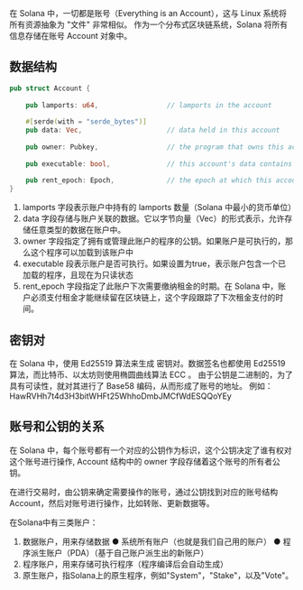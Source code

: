 在 Solana 中，一切都是账号（Everything is an Account），这与 Linux 系统将所有资源抽象为 "文件" 非常相似。
作为一个分布式区块链系统，Solana 将所有信息存储在账号 Account 对象中。

## 数据结构
```rust
pub struct Account {
    
    pub lamports: u64,                 // lamports in the account
    
    #[serde(with = "serde_bytes")]          
    pub data: Vec,                     // data held in this account
   
    pub owner: Pubkey,                 // the program that owns this account. If executable, the program that loads this account.
    
    pub executable: bool,              // this account's data contains a loaded program (and is now read-only)
    
    pub rent_epoch: Epoch,             // the epoch at which this account will next owe rent
}
```
1. lamports 字段表示账户中持有的 lamports 数量（Solana 中最小的货币单位）
2. data 字段存储与账户关联的数据。它以字节向量（Vec<u8>）的形式表示，允许存储任意类型的数据在账户中。
3. owner 字段指定了拥有或管理此账户的程序的公钥。如果账户是可执行的，那么这个程序可以加载到该账户中
4. executable 段表示账户是否可执行。如果设置为true，表示账户包含一个已加载的程序，且现在为只读状态
5. rent_epoch 字段指定了此账户下次需要缴纳租金的时期。在 Solana 中，账户必须支付租金才能继续留在区块链上，这个字段跟踪了下次租金支付的时间。


## 密钥对
在 Solana 中，使用 Ed25519 算法来生成 密钥对。数据签名也都使用 Ed25519 算法，而比特币、以太坊则使用椭圆曲线算法 ECC 。
由于公钥是二进制的，为了具有可读性，就对其进行了 Base58 编码，从而形成了账号的地址。
例如：HawRVHh7t4d3H3bitWHFt25WhhoDmbJMCfWdESQQoYEy

## 账号和公钥的关系

在 Solana 中，每个账号都有一个对应的公钥作为标识，这个公钥决定了谁有权对这个账号进行操作, Account 结构中的 owner 字段存储着这个账号的所有者公钥。

在进行交易时，由公钥来确定需要操作的账号，通过公钥找到对应的账号结构 Account，然后对账号进行操作，比如转账、更新数据等。



在Solana中有三类账户：

1. 数据账户，用来存储数据
    ● 系统所有账户（也就是我们自己用的账户）
    ● 程序派生账户（PDA）（基于自己账户派生出的新账户）
2. 程序账户，用来存储可执行程序（程序编译后会自动生成）
3. 原生账户，指Solana上的原生程序，例如"System"，"Stake"，以及"Vote"。


